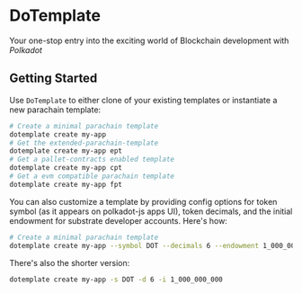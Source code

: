 # DoTemplate

Your one-stop entry into the exciting world of Blockchain development with *Polkadot*

## Getting Started

Use `DoTemplate` to either clone of your existing templates or instantiate a new parachain template: 

```sh
# Create a minimal parachain template
dotemplate create my-app
# Get the extended-parachain-template
dotemplate create my-app ept
# Get a pallet-contracts enabled template
dotemplate create my-app cpt
# Get a evm compatible parachain template
dotemplate create my-app fpt
```

You can also customize a template by providing config options for token symbol (as it appears on polkadot-js apps UI), token decimals, and the initial endowment for substrate developer accounts. Here's how: 

```sh
# Create a minimal parachain template
dotemplate create my-app --symbol DOT --decimals 6 --endowment 1_000_000_000
```
There's also the shorter version: 
```sh
dotemplate create my-app -s DOT -d 6 -i 1_000_000_000
```